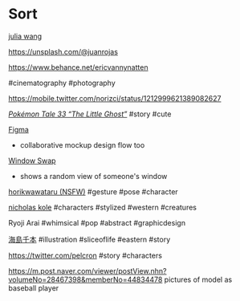 # Sort

[julia wang](https://www.flickr.com/photos/juliawawawa/)

https://unsplash.com/@juanrojas

https://www.behance.net/ericvannynatten

#cinematography #photography

https://mobile.twitter.com/norizci/status/1212999621389082627

[_Pokémon Tale 33 “The Little Ghost”_](https://hirespokemon.tumblr.com/post/188725477836/ghost-times-grand-finale-pok%C3%A9mon-tale-33-the)
#story #cute

[Figma](https://www.figma.com/)
- collaborative mockup design flow too

[Window Swap](https://window-swap.com/)
- shows a random view of someone's window



[horikwawataru (NSFW)](https://twitter.com/HORIKWAWATARU/media)
#gesture #pose #character


[nicholas kole](https://www.nicholaskole.art/work)
#characters #stylized #western #creatures

Ryoji Arai
#whimsical #pop #abstract #graphicdesign

[海島千本](https://www.pixiv.net/en/users/18362/artworks) 
#illustration #sliceoflife #eastern #story

https://twitter.com/pelcron
#story #characters

https://m.post.naver.com/viewer/postView.nhn?volumeNo=28467398&memberNo=44834478
pictures of model as baseball player